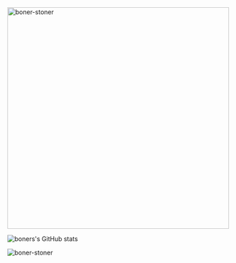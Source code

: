 <img align="center" width=500 src="https://github-readme-stats.vercel.app/api/top-langs/?username=boner-stoner&count_private=true&theme=dracula" alt="boner-stoner" />

![boners's GitHub stats](https://github-readme-stats.vercel.app/api?username=Shade0122&show_icons=true&theme=dracula)

<img src="https://komarev.com/ghpvc/?username=boner-stoner" alt="boner-stoner" />

